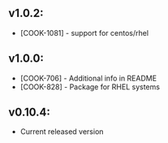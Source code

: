 ## v1.0.2:

* [COOK-1081] - support for centos/rhel

## v1.0.0:

* [COOK-706] - Additional info in README
* [COOK-828] - Package for RHEL systems

## v0.10.4:

* Current released version
